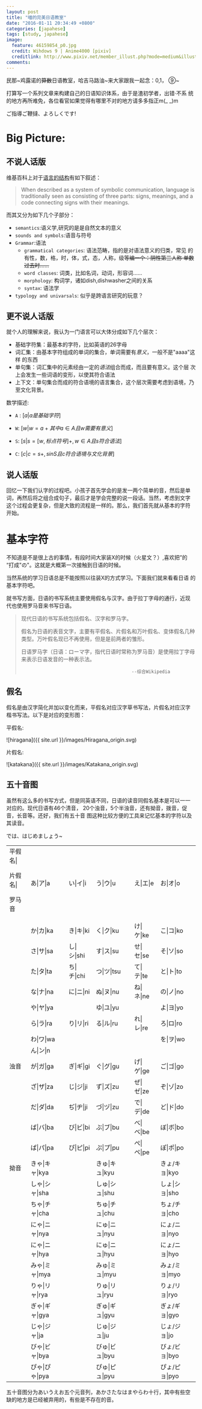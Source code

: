 ```yaml
---
layout: post
title: "喵的完美日语教室"
date: "2016-01-11 20:34:49 +0800"
categories: [japahese]
tags: [study, japahese]
image: 
  feature: 46159854_p0.jpg
  credit: Wihdows 9 | Anime4000 [pixiv] 
  creditlink: http://www.pixiv.net/member_illust.php?mode=medium&illust_id=46159854
comments: 
---
```


民那~鸡露诺的<del>算数</del>日语教室，哈吉马路油~来大家跟我一起念：0,1，
⑨~

打算写一个系列文章来构建自己的日语知识体系，由于是渣初学者，出错·不系
统的地方再所难免，各位看官如果觉得有哪里不对的地方请多多指正m(_ _)m

ご指導ご鞭撻、よろしくです!

# Big Picture:

## 不说人话版
维基百科上对于[语言的结构](https://en.wikipedia.org/wiki/Language#Structure)有如下叙述：

>
>When described as a system of symbolic communication, language is traditionally seen as consisting of three parts: signs, meanings, and a code connecting signs with their meanings. 

而其又分为如下几个子部分：

- `semantics`:语义学,研究的是是自然文本的意义
- `sounds and symbols`:语音与符号
- `Grammar`:语法
    - `grammatical categories`: 语法范畴，指的是对语法意义的归类，常见
      的有性，数，格，时，体，式，态，人称，级等<del>编一个：阴性第三人称
      单数过去时……</del>
    - `word classes`: 词类，比如名词，动词，形容词……
    - `morphology`: 构词学，诸如dish,dishwasher之间的关系
    - `syntax`: 语法学
- `typology and univarsals`: 似乎是跨语言研究的玩意？

## 更不说人话版
就个人的理解来说，我认为一门语言可以大体分成如下几个层次：
- 基础字符集：最基本的字符，比如英语的26字母 
- 词汇集：由基本字符组成的单词的集合，单词需要有*意义*，一般不是"aaaa"这样
  的东西
- 单句集：词汇集中的元素经由一定的*语法*组合而成，而且要有意义。这个层
  次上会发生一些词语的变形，以使其符合语法
- 上下文：单句集合而成的符合语境的语言集合，这个层次需要考虑到语境，乃
至文化背景。

数学描述:

- `A` : $[ a | a 是基础字符 ]$

- `W`: $[ w | w = a+ 其中 a \in A  且 w需要有意义 ]$

- `S`: $[ s | s = [w, 标点符号]+, w \in A 且 s 符合语法]$

- `C`: $[ c | c = s+, s in S 且 c 符合语境与文化背景]$


## 说人话版

回忆一下我们认字的过程吧。小孩子首先学会的是发一两个简单的音，然后是单
词，再然后将之组合成句子，最后才是学会完整的说一段话。当然，考虑到文字
这个过程会更复杂，但是大致的流程是一样的。那么，我们首先就从基本的字符
开始。

# 基本字符

不知道是不是很上古的事情，有段时间大家装X的时候（火星文？）,喜欢把”的
“打成"の"。这就是大概第一次接触到日语的时候。

当然系统的学习日语总是不能按照以往装X的方式学习。下面我们就来看看日语
的基本字符吧。

就书写方面，日语的书写系统主要使用假名与汉字。由于拉丁字母的通行，近现
代也使用罗马音来书写日语。

> 现代日语的书写系统包括假名、汉字和罗马字。
>
> 假名为日语的表音文字，主要有平假名、片假名和万叶假名、变体假名几种类型。万叶假名现已不再使用，但是是前两者的雏形。
>
> 日语罗马字（日语：ローマ字，指代日语时常称为罗马音）是使用拉丁字母来表示日语发音的一种表示法。
>
>                                              --综合Wikipedia

## 假名
假名是由汉字简化并加以变化而来，平假名对应汉字草书写法，片假名对应汉字
楷书写法。以下是对应的变形图：

平假名:

![hiragana]({{ site.url }}/images/Hiragana_origin.svg)

片假名:

![katakana]({{ site.url }}/images/Katakana_origin.svg)


## 五十音图

虽然有这么多的书写方式，但是同英语不同，日语的读音同假名基本是可以一一
对应的。现代日语有46个清音，
20个浊音，5个半浊音，还有拗音，拨音，促音，长音等。还好，我们有五十音
图这种比较方便的工具来记忆基本的字符以及其读音。

では、はじめましょう~

<table>

<tr>
<td>
平假名|

片假名|

罗马音</td><td>あ|ア|a</td><td>い|イ|i</td><td>う|ウ|u</td><td>え|エ|e</td><td>お|オ|o</td>
</tr>

<tr>
<td></td><td>か|カ|ka</td><td>き|キ|ki</td><td>く|ク|ku</td><td>け|ケ|ke</td><td>こ|コ|ko</td>
</tr>

<tr>
<td></td><td>さ|サ|sa</td><td>し|シ|shi</td><td>す|ス|su</td><td>せ|セ|se</td><td>そ|ソ|so</td>
</tr>

<tr>
<td></td><td>た|タ|ta</td><td>ち|チ|chi</td><td>つ|ツ|tsu</td><td>て|テ|te</td><td>と|ト|to</td>
</tr>

<tr>
<td></td><td>な|ナ|na</td><td>に|ニ|ni</td><td>ぬ|ヌ|nu</td><td>ね|ネ|ne</td><td>の|ノ|no</td>
</tr>

<tr>
<td></td><td>や|ヤ|ya</td><td></td><td>ゆ|ユ|yu</td><td></td><td>よ|ヨ|yo</td>
</tr>

<tr>
<td></td><td>ら|ラ|ra</td><td>り|リ|ri</td><td>る|ル|ru</td><td>れ|レ|re</td><td>ろ|ロ|ro</td>
</tr>

<tr>
<td></td><td>わ|ワ|wa</td><td></td><td></td><td></td><td>を|ヲ|wo</td>
</tr>
<tr>
<td></td><td>ん|ン|n</td><td></td><td></td><td></td><td></td>
</tr>
<tr>
<td>浊音</td><td>が|ガ|ga</td><td>ぎ|ギ|gi</td><td>ぐ|グ|gu</td><td>げ|ゲ|ge</td><td>ご|ゴ|go</td>
</tr>

<tr>
<td></td><td>ざ|ザ|za</td><td>じ|ジ|ji</td><td>ず|ズ|zu</td><td>ぜ|ゼ|ze</td><td>ぞ|ゾ|zo</td>
</tr>

<tr>
<td></td><td>だ|ダ|da</td><td>ぢ|ヂ|ji</td><td>づ|ヅ|zu</td><td>で|デ|de</td><td>ど|ド|do</td>
</tr>

<tr>
<td></td><td>ば|バ|ba</td><td>び|ビ|bi</td><td>ぶ|ブ|bu</td><td>べ|ベ|be</td><td>ぼ|ボ|bo</td>
</tr>

<tr>
<td></td><td>ぱ|パ|pa</td><td>ぴ|ピ|pi</td><td>ぷ|プ|pu</td><td>ぺ|ペ|pe</td><td>ぽ|ポ|po</td>
</tr>


<tr>
<td>拗音</td><td>きゃ|キャ|kya</td><td></td><td>きゅ|キュ|kyu</td><td></td><td>きょ/キョ|kyo</td>
</tr>


<tr>
<td></td><td>しゃ|シャ|sha</td><td></td><td>しゅ|シュ|shu</td><td></td><td>しょ|ショ|sho</td>
</tr>

<tr>
<td></td><td>ちゃ|チャ|cha</td><td></td><td>ちゅ|チュ|chu</td><td></td><td>ちょ/チョ|cho</td>
</tr>

<tr>
<td></td><td>にゃ|ニャ|nya</td><td></td><td>にゅ|ニュ|nyu</td><td></td><td>にょ/ニョ|nyo</td>
</tr>


<tr>
<td></td><td>にゃ|ニャ|hya</td><td></td><td>にゅ|ニュ|hyu</td><td></td><td>にょ/ニョ|hyo</td>
</tr>

<tr>
<td></td><td>みゃ|ミャ|mya</td><td></td><td>みゅ|ミュ|myu</td><td></td><td>みょ/ミョ|myo</td>
</tr>

<tr>
<td></td><td>りゃ|リャ|rya</td><td></td><td>りゅ|リュ|ryu</td><td></td><td>りょ/リョ|ryo</td>
</tr>

<tr>
<td></td><td>ぎゃ|ギャ|gya</td><td></td><td>ぎゅ|ギュ|gyu</td><td></td><td>ぎょ/ギョ|gyo</td>
</tr>

<tr>
<td></td><td>じゃ|ジャ|ja</td><td></td><td>じゅ|ジュ|ju</td><td></td><td>じょ/ジョ|jo</td>
</tr>

<tr>
<td></td><td>びゃ|ビャ|bya</td><td></td><td>びゅ|ビュ|byu</td><td></td><td>びょ/ビョ|byo</td>
</tr>

<tr>
<td></td><td>ぴゃ|ぴゃ|pya</td><td></td><td>ぴゅ|ピュ|pyu</td><td></td><td>ぴょ/ピョ|pyo</td>
</tr>
</table>

五十音图分为あいうえお五个元音列，あかさたなはまやらわ十行，其中有些空
缺的地方是已经被弃用的，有些是不存在的音。
